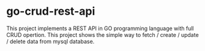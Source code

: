 # go-crud-rest-api

This project implements a REST API in GO programming language with full CRUD opertion. This project shows the simple way to fetch / create / update / delete data from mysql database.
